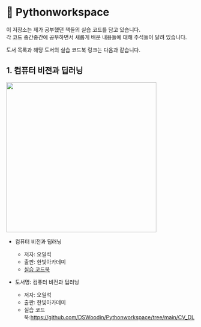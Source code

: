 # 📗 Pythonworkspace

이 저장소는 제가 공부했던 책들의 실습 코드를 담고 있습니다.    
각 코드 중간중간에 공부하면서 새롭게 배운 내용들에 대해 주석들이 달려 있습니다.

도서 목록과 해당 도서의 실습 코드북 링크는 다음과 같습니다.

## 1. 컴퓨터 비전과 딥러닝
<img src="https://contents.kyobobook.co.kr/sih/fit-in/458x0/pdt/9791156645481.jpg" height="400">   

- 컴퓨터 비전과 딥러닝
  - 저자: 오일석
  - 출판: 한빛아카데미
  - [실습 코드북](CV_DL)
    
- 도서명: 컴퓨터 비전과 딥러닝
  - 저자: 오일석
  - 출판: 한빛아카데미
  - 실습 코드북:https://github.com/DSWoodin/Pythonworkspace/tree/main/CV_DL
  


